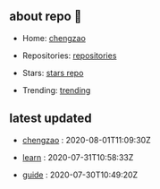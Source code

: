 ## about repo 👋

- Home: [chengzao](https://github.com/chengzao)

- Repositories: [repositories](https://github.com/chengzao?tab=repositories)

- Stars: [stars repo](https://github.com/chengzao?tab=stars)

- Trending: [trending](https://github.com/trending)

## latest updated



- [chengzao](https://github.com/chengzao/chengzao) : 2020-08-01T11:09:30Z



- [learn](https://github.com/chengzao/learn) : 2020-07-31T10:58:33Z



- [guide](https://github.com/chengzao/guide) : 2020-07-30T10:49:20Z


